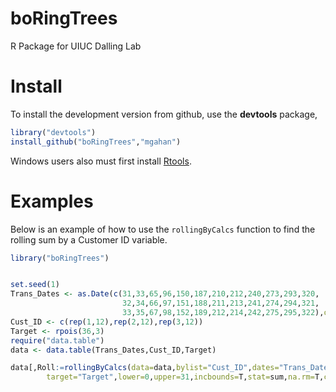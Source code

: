 boRingTrees
===========

R Package for UIUC Dalling Lab

# Install 

To install the development version from github, use the
**devtools** package,

```r
library("devtools")
install_github("boRingTrees","mgahan")
```

Windows users also must first install
[Rtools](http://cran.rstudio.com/bin/windows/Rtools/).

# Examples

Below is an example of how to use the `rollingByCalcs` function to find the rolling
sum by a Customer ID variable.

```r
library("boRingTrees")


set.seed(1)
Trans_Dates <- as.Date(c(31,33,65,96,150,187,210,212,240,273,293,320,
                         32,34,66,97,151,188,211,213,241,274,294,321,
                         33,35,67,98,152,189,212,214,242,275,295,322),origin="2010-01-01")
Cust_ID <- c(rep(1,12),rep(2,12),rep(3,12))
Target <- rpois(36,3)
require("data.table")
data <- data.table(Trans_Dates,Cust_ID,Target)

data[,Roll:=rollingByCalcs(data=data,bylist="Cust_ID",dates="Trans_Dates",
        target="Target",lower=0,upper=31,incbounds=T,stat=sum,na.rm=T,cores=1)]

```